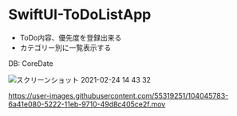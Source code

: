 # SwiftUI-ToDoListApp
- ToDo内容、優先度を登録出来る
- カテゴリー別に一覧表示する

DB: CoreDate

![スクリーンショット 2021-02-24 14 43 32](https://user-images.githubusercontent.com/55319251/108953542-b8b21e00-76ae-11eb-96e0-072633f2dde6.png)


https://user-images.githubusercontent.com/55319251/104045783-6a41e080-5222-11eb-9710-49d8c405ce2f.mov
